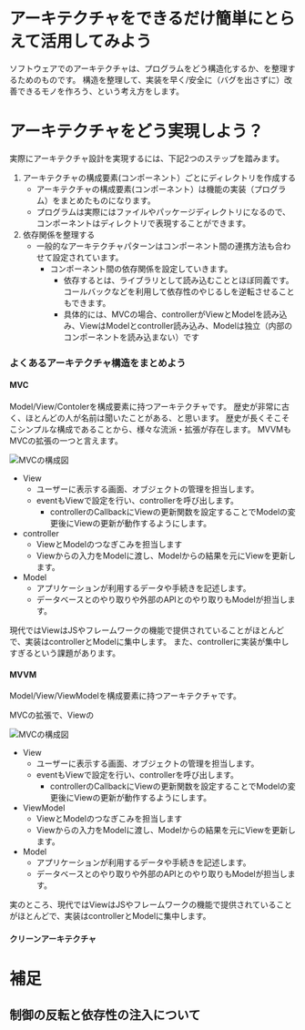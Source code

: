 # アーキテクチャをできるだけ簡単にとらえて活用してみよう
ソフトウェアでのアーキテクチャは、プログラムをどう構造化するか、を整理するためのものです。
構造を整理して、実装を早く/安全に（バグを出さずに）改善できるモノを作ろう、という考え方をします。

# アーキテクチャをどう実現しよう？
実際にアーキテクチャ設計を実現するには、下記2つのステップを踏みます。

1. アーキテクチャの構成要素(コンポーネント）ごとにディレクトリを作成する
    - アーキテクチャの構成要素(コンポーネント）は機能の実装（プログラム）をまとめたものになります。
    - プログラムは実際にはファイルやパッケージディレクトリになるので、コンポーネントはディレクトリで表現することができます。
2. 依存関係を整理する
    - 一般的なアーキテクチャパターンはコンポーネント間の連携方法も合わせて設定されています。
        - コンポーネント間の依存関係を設定していきます。
            - 依存するとは、ライブラリとして読み込むこととほぼ同義です。コールバックなどを利用して依存性のやじるしを逆転させることもできます。
            - 具体的には、MVCの場合、controllerがViewとModelを読み込み、ViewはModelとcontroller読み込み、Modelは独立（内部のコンポーネントを読み込まない）です

### よくあるアーキテクチャ構造をまとめよう
#### MVC
Model/View/Contolerを構成要素に持つアーキテクチャです。
歴史が非常に古く、ほとんどの人が名前は聞いたことがある、と思います。
歴史が長くそこそこシンプルな構成であることから、様々な流派・拡張が存在します。
MVVMもMVCの拡張の一つと言えます。

![MVCの構成図](img/MVC.jpg)

- View
    - ユーザーに表示する画面、オブジェクトの管理を担当します。
    - eventもViewで設定を行い、controllerを呼び出します。
        - controllerのCallbackにViewの更新関数を設定することでModelの変更後にViewの更新が動作するようにします。
- controller
    - ViewとModelのつなぎこみを担当します
    - Viewからの入力をModelに渡し、Modelからの結果を元にViewを更新します。
- Model
    - アプリケーションが利用するデータや手続きを記述します。
    - データベースとのやり取りや外部のAPIとのやり取りもModelが担当します。

現代ではViewはJSやフレームワークの機能で提供されていることがほとんどで、実装はcontrollerとModelに集中します。
また、controllerに実装が集中しすぎるという課題があります。

#### MVVM
Model/View/ViewModelを構成要素に持つアーキテクチャです。

MVCの拡張で、Viewの

![MVCの構成図](img/MVC.jpg)

- View
    - ユーザーに表示する画面、オブジェクトの管理を担当します。
    - eventもViewで設定を行い、controllerを呼び出します。
        - controllerのCallbackにViewの更新関数を設定することでModelの変更後にViewの更新が動作するようにします。
- ViewModel
    - ViewとModelのつなぎこみを担当します
    - Viewからの入力をModelに渡し、Modelからの結果を元にViewを更新します。
- Model
    - アプリケーションが利用するデータや手続きを記述します。
    - データベースとのやり取りや外部のAPIとのやり取りもModelが担当します。

実のところ、現代ではViewはJSやフレームワークの機能で提供されていることがほとんどで、実装はcontrollerとModelに集中します。



#### クリーンアーキテクチャ


# 補足
## 制御の反転と依存性の注入について
